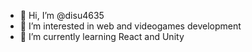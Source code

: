 - 👋 Hi, I’m @disu4635
- 👀 I’m interested in web and videogames development
- 🌱 I’m currently learning React and Unity

<!---
disu4635/disu4635 is a ✨ special ✨ repository because its `README.md` (this file) appears on your GitHub profile.
You can click the Preview link to take a look at your changes.
--->

